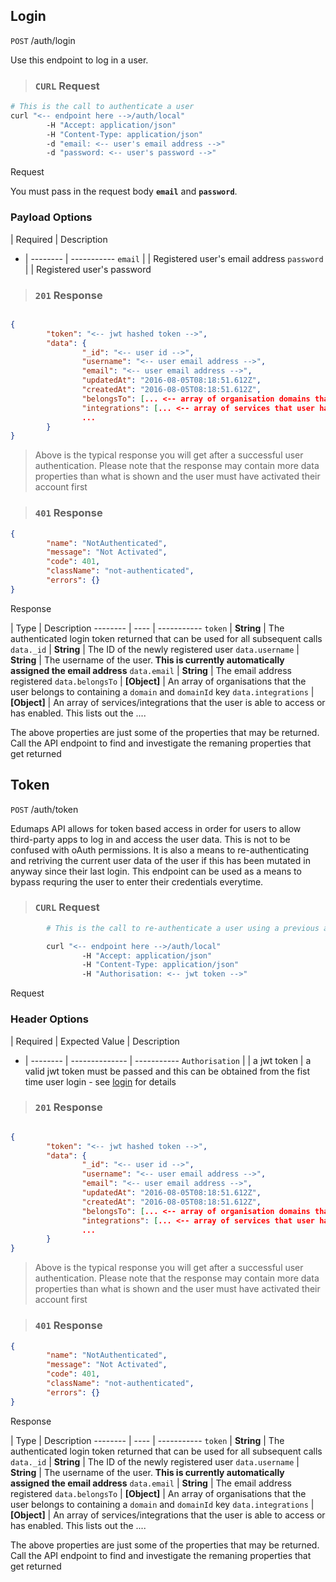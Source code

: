 
## Login

<aside class="endpoint">
        <code>POST</code> /auth/login
</aside>

Use this endpoint to log in a user.

> ### <code class="response">CURL</code> Request

```bash
# This is the call to authenticate a user
curl "<-- endpoint here -->/auth/local"
        -H "Accept: application/json"
        -H "Content-Type: application/json"
        -d "email: <-- user's email address -->"
        -d "password: <-- user's password -->"
```

<aside class="request">Request</aside>

You must pass in the request body **`email`** and **`password`**.

### Payload Options


  | Required | Description
- | -------- | -----------
`email` | <code class="required"></code> | Registered user's email address
`password` | <code class="required"></code> | Registered user's password


> ### <code class="response">201</code> Response

```json

{
        "token": "<-- jwt hashed token -->",
        "data": {
                "_id": "<-- user id -->",
                "username": "<-- user email address -->",
                "email": "<-- user email address -->",
                "updatedAt": "2016-08-05T08:18:51.612Z",
                "createdAt": "2016-08-05T08:18:51.612Z",
                "belongsTo": [... <-- array of organisation domains that user is associated to -->],
                "integrations": [... <-- array of services that user has enabled -->]
                ...
        }
}
```

> Above is the typical response you will get after a successful user authentication. Please note that the response may contain more data properties than what is shown and the user must have activated their account first

> ### <code class="response">401</code> Response

```json
{
        "name": "NotAuthenticated",
        "message": "Not Activated",
        "code": 401,
        "className": "not-authenticated",
        "errors": {}
}
```

<aside class="response">Response</aside>

 | Type | Description
-------- | ---- | -----------
`token` | **String** | The authenticated login token returned that can be used for all subsequent calls
`data._id` | **String** | The ID of the newly registered user
`data.username` | **String** | The username of the user. **This is currently automatically assigned the email address**
`data.email` | **String** | The email address registered
`data.belongsTo` | **[Object]** | An array of organisations that the user belongs to containing a `domain` and `domainId` key
`data.integrations` | **[Object]** | An array of services/integrations that the user is able to access or has enabled. This lists out the ....

<aside class="info">The above properties are just some of the properties that may be returned. Call the API endpoint to find and investigate the remaning properties that get returned</aside>

## Token

<aside class="endpoint">
        <code>POST</code> /auth/token
</aside>

Edumaps API allows for token based access in order for users to allow third-party apps to log in and access the user data. This is not to be confused with oAuth permissions. It is also a means to re-authenticating and retriving the current user data of the user if this has been mutated in anyway since their last login. This endpoint can be used as a means to bypass requring the user to enter their credentials everytime.

> ### <code class="response">CURL</code> Request

```bash
        # This is the call to re-authenticate a user using a previous authenticated token

        curl "<-- endpoint here -->/auth/local"
                -H "Accept: application/json"
                -H "Content-Type: application/json"
                -H "Authorisation: <-- jwt token -->"
```

<aside class="request">Request</aside>

### Header Options

  | Required | Expected Value | Description
- | -------- | -------------- | -----------
`Authorisation` | <code class="required"></code>| a jwt token | a valid jwt token must be passed and this can be obtained from the fist time user login - see [login](#login) for details


> ### <code class="response">201</code> Response

```json

{
        "token": "<-- jwt hashed token -->",
        "data": {
                "_id": "<-- user id -->",
                "username": "<-- user email address -->",
                "email": "<-- user email address -->",
                "updatedAt": "2016-08-05T08:18:51.612Z",
                "createdAt": "2016-08-05T08:18:51.612Z",
                "belongsTo": [... <-- array of organisation domains that user is associated to -->],
                "integrations": [... <-- array of services that user has enabled -->]
                ...
        }
}
```

> Above is the typical response you will get after a successful user authentication. Please note that the response may contain more data properties than what is shown and the user must have activated their account first

> ### <code class="response">401</code> Response

```json
{
        "name": "NotAuthenticated",
        "message": "Not Activated",
        "code": 401,
        "className": "not-authenticated",
        "errors": {}
}
```

<aside class="response">Response</aside>

 | Type | Description
-------- | ---- | -----------
`token` | **String** | The authenticated login token returned that can be used for all subsequent calls
`data._id` | **String** | The ID of the newly registered user
`data.username` | **String** | The username of the user. **This is currently automatically assigned the email address**
`data.email` | **String** | The email address registered
`data.belongsTo` | **[Object]** | An array of organisations that the user belongs to containing a `domain` and `domainId` key
`data.integrations` | **[Object]** | An array of services/integrations that the user is able to access or has enabled. This lists out the ....

<aside class="info">The above properties are just some of the properties that may be returned. Call the API endpoint to find and investigate the remaning properties that get returned</aside>


